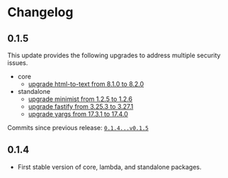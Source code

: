 # Changelog

## 0.1.5

This update provides the following upgrades to address multiple security issues.

- core
  - [upgrade html-to-text from 8.1.0 to 8.2.0](https://github.com/pirafrank/notion-to-text/pull/3)
- standalone
  - [upgrade minimist from 1.2.5 to 1.2.6](https://github.com/pirafrank/notion-to-text/pull/4)
  - [upgrade fastify from 3.25.3 to 3.27.1](https://github.com/pirafrank/notion-to-text/pull/1)
  - [upgrade yargs from 17.3.1 to 17.4.0](https://github.com/pirafrank/notion-to-text/pull/2)

Commits since previous release: [`0.1.4...v0.1.5`](https://github.com/pirafrank/notion-to-text/compare/0.1.4...0.1.5)

## 0.1.4

- First stable version of core, lambda, and standalone packages.
